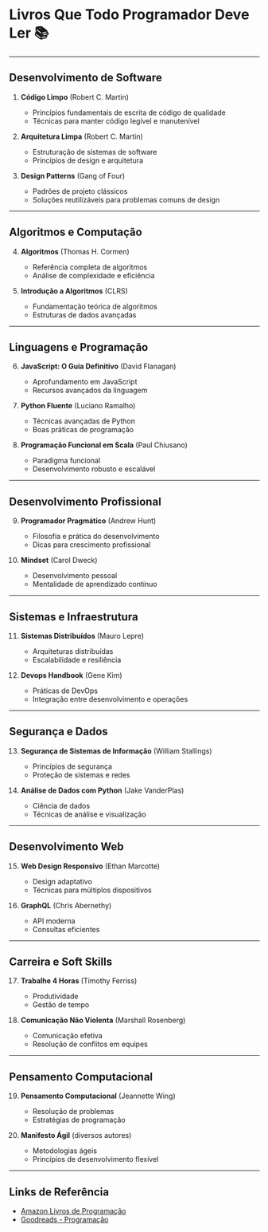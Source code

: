 # Livros Que Todo Programador Deve Ler 📚

---

## Desenvolvimento de Software
1. **Código Limpo** (Robert C. Martin)
   - Princípios fundamentais de escrita de código de qualidade
   - Técnicas para manter código legível e manutenível

2. **Arquitetura Limpa** (Robert C. Martin)
   - Estruturação de sistemas de software
   - Princípios de design e arquitetura

3. **Design Patterns** (Gang of Four)
   - Padrões de projeto clássicos
   - Soluções reutilizáveis para problemas comuns de design

---

## Algoritmos e Computação
4. **Algoritmos** (Thomas H. Cormen)
   - Referência completa de algoritmos
   - Análise de complexidade e eficiência

5. **Introdução a Algoritmos** (CLRS)
   - Fundamentação teórica de algoritmos
   - Estruturas de dados avançadas

---

## Linguagens e Programação
6. **JavaScript: O Guia Definitivo** (David Flanagan)
   - Aprofundamento em JavaScript
   - Recursos avançados da linguagem

7. **Python Fluente** (Luciano Ramalho)
   - Técnicas avançadas de Python
   - Boas práticas de programação

8. **Programação Funcional em Scala** (Paul Chiusano)
   - Paradigma funcional
   - Desenvolvimento robusto e escalável

---

## Desenvolvimento Profissional
9. **Programador Pragmático** (Andrew Hunt)
   - Filosofia e prática do desenvolvimento
   - Dicas para crescimento profissional

10. **Míndset** (Carol Dweck)
    - Desenvolvimento pessoal
    - Mentalidade de aprendizado contínuo

---

## Sistemas e Infraestrutura
11. **Sistemas Distribuídos** (Mauro Lepre)
    - Arquiteturas distribuídas
    - Escalabilidade e resiliência

12. **Devops Handbook** (Gene Kim)
    - Práticas de DevOps
    - Integração entre desenvolvimento e operações

---

## Segurança e Dados
13. **Segurança de Sistemas de Informação** (William Stallings)
    - Princípios de segurança
    - Proteção de sistemas e redes

14. **Análise de Dados com Python** (Jake VanderPlas)
    - Ciência de dados
    - Técnicas de análise e visualização

---

## Desenvolvimento Web
15. **Web Design Responsivo** (Ethan Marcotte)
    - Design adaptativo
    - Técnicas para múltiplos dispositivos

16. **GraphQL** (Chris Abernethy)
    - API moderna
    - Consultas eficientes

---

## Carreira e Soft Skills
17. **Trabalhe 4 Horas** (Timothy Ferriss)
    - Produtividade
    - Gestão de tempo

18. **Comunicação Não Violenta** (Marshall Rosenberg)
    - Comunicação efetiva
    - Resolução de conflitos em equipes

---

## Pensamento Computacional
19. **Pensamento Computacional** (Jeannette Wing)
    - Resolução de problemas
    - Estratégias de programação

20. **Manifesto Ágil** (diversos autores)
    - Metodologias ágeis
    - Princípios de desenvolvimento flexível

---

## Links de Referência
- [Amazon Livros de Programação](https://www.amazon.com.br/books-computer-software)
- [Goodreads - Programação](https://www.goodreads.com/shelf/show/programming)